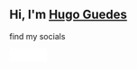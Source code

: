 

## Hi, I'm <a href="https://www.linkedin.com/in/hugo-guedes/" target="_blank">Hugo Guedes</a>
find my socials

<a href="https://www.linkedin.com/in/hugo-guedes/" target="_blank"><img align="left" alt="Hugo Guedes | LinkedIn" width="22px" src="https://github.com/Aakarsh-B/trying-repos/blob/master/linkedin.svg" />
<a href="https://www.instagram.com/hugo.guedes.96/" target="_blank"><img align="left" alt="Hugo Guedes| Instagram" width="22px" src="https://github.com/Aakarsh-B/trying-repos/blob/master/insta.svg" />
<a href="https://medium.com/@hugoguedesr" target="_blank"><img align="left" alt="Hugo Guedes | Medium" width="22px" src="https://github.com/Aakarsh-B/trying-repos/blob/master/medium.svg" />
